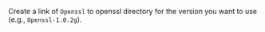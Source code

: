 Create a link of `Openssl` to openssl directory for the version you want to use (e.g., `Openssl-1.0.2g`).